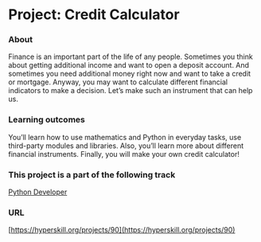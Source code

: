 # Project: Credit Calculator

### About

Finance is an important part of the life of any people. Sometimes you
think about getting additional income and want to open a deposit
account. And sometimes you need additional money right now and want to
take a credit or mortgage. Anyway, you may want to calculate different
financial indicators to make a decision. Let’s make such an instrument
that can help us.


###  Learning outcomes

You’ll learn how to use mathematics and Python in everyday tasks, use
third-party modules and libraries. Also, you’ll learn more about
different financial instruments. Finally, you will make your own credit
calculator!


###  This project is a part of the following track

[Python Developer](https://hyperskill.org/tracks/2)


### URL

[https://hyperskill.org/projects/90](https://hyperskill.org/projects/90)

